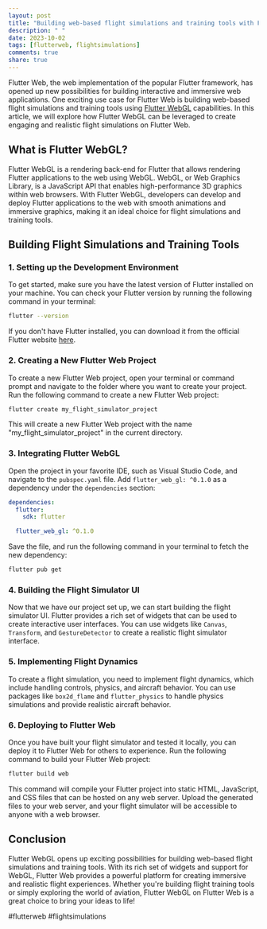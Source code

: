 ```yaml
---
layout: post
title: "Building web-based flight simulations and training tools with Flutter WebGL on Flutter Web"
description: " "
date: 2023-10-02
tags: [flutterweb, flightsimulations]
comments: true
share: true
---
```


Flutter Web, the web implementation of the popular Flutter framework, has opened up new possibilities for building interactive and immersive web applications. One exciting use case for Flutter Web is building web-based flight simulations and training tools using [Flutter WebGL](https://flutter.dev/web) capabilities. In this article, we will explore how Flutter WebGL can be leveraged to create engaging and realistic flight simulations on Flutter Web.

## What is Flutter WebGL?

Flutter WebGL is a rendering back-end for Flutter that allows rendering Flutter applications to the web using WebGL. WebGL, or Web Graphics Library, is a JavaScript API that enables high-performance 3D graphics within web browsers. With Flutter WebGL, developers can develop and deploy Flutter applications to the web with smooth animations and immersive graphics, making it an ideal choice for flight simulations and training tools.

## Building Flight Simulations and Training Tools

### 1. Setting up the Development Environment

To get started, make sure you have the latest version of Flutter installed on your machine. You can check your Flutter version by running the following command in your terminal:

```bash
flutter --version
```

If you don't have Flutter installed, you can download it from the official Flutter website [here](https://flutter.dev).

### 2. Creating a New Flutter Web Project

To create a new Flutter Web project, open your terminal or command prompt and navigate to the folder where you want to create your project. Run the following command to create a new Flutter Web project:

```bash
flutter create my_flight_simulator_project
```

This will create a new Flutter Web project with the name "my_flight_simulator_project" in the current directory.

### 3. Integrating Flutter WebGL

Open the project in your favorite IDE, such as Visual Studio Code, and navigate to the `pubspec.yaml` file. Add `flutter_web_gl: ^0.1.0` as a dependency under the `dependencies` section:

```yaml
dependencies:
  flutter:
    sdk: flutter

  flutter_web_gl: ^0.1.0
```

Save the file, and run the following command in your terminal to fetch the new dependency:

```bash
flutter pub get
```

### 4. Building the Flight Simulator UI

Now that we have our project set up, we can start building the flight simulator UI. Flutter provides a rich set of widgets that can be used to create interactive user interfaces. You can use widgets like `Canvas`, `Transform`, and `GestureDetector` to create a realistic flight simulator interface.

### 5. Implementing Flight Dynamics

To create a flight simulation, you need to implement flight dynamics, which include handling controls, physics, and aircraft behavior. You can use packages like `box2d_flame` and `flutter_physics` to handle physics simulations and provide realistic aircraft behavior.

### 6. Deploying to Flutter Web

Once you have built your flight simulator and tested it locally, you can deploy it to Flutter Web for others to experience. Run the following command to build your Flutter Web project:

```bash
flutter build web
```

This command will compile your Flutter project into static HTML, JavaScript, and CSS files that can be hosted on any web server. Upload the generated files to your web server, and your flight simulator will be accessible to anyone with a web browser.

## Conclusion

Flutter WebGL opens up exciting possibilities for building web-based flight simulations and training tools. With its rich set of widgets and support for WebGL, Flutter Web provides a powerful platform for creating immersive and realistic flight experiences. Whether you're building flight training tools or simply exploring the world of aviation, Flutter WebGL on Flutter Web is a great choice to bring your ideas to life!

#flutterweb #flightsimulations
